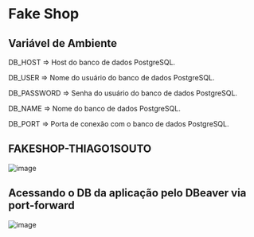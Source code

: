 # Fake Shop


## Variável de Ambiente
DB_HOST	=> Host do banco de dados PostgreSQL.

DB_USER => Nome do usuário do banco de dados PostgreSQL.

DB_PASSWORD	=> Senha do usuário do banco de dados PostgreSQL.

DB_NAME	=>	Nome do banco de dados PostgreSQL.

DB_PORT	=>	Porta de conexão com o banco de dados PostgreSQL.


## FAKESHOP-THIAGO1SOUTO

![image](https://github.com/user-attachments/assets/0f82411e-238e-4ba9-a352-dc4704917c78)


## Acessando o DB da aplicação pelo DBeaver via port-forward

![image](https://github.com/user-attachments/assets/73f6d28a-f7ea-42ba-8e63-86ea8d6aa087)


